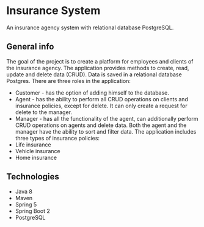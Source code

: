 # Insurance System
An insurance agency system with relational database PostgreSQL.

## General info
The goal of the project is to create a platform for employees and clients of the insurance agency.
The application provides methods to create, read, update and delete data (CRUD). Data is saved in a relational database Postgres.
There are three roles in the application:
* Customer - has the option of adding himself to the database.
* Agent - has the ability to perform all CRUD operations on clients and insurance policies, except for delete. It can only create a request for delete to the manager.
* Manager - has all the functionality of the agent, can additionally perform CRUD operations on agents and delete data.
Both the agent and the manager have the ability to sort and filter data.
The application includes three types of insurance policies:
* Life insurance
* Vehicle insurance
* Home insurance

## Technologies
* Java 8
* Maven
* Spring 5
* Spring Boot 2
* PostgreSQL
